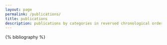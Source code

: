 ```yaml
---
layout: page
permalink: /publications/
title: publications
description: publications by categories in reversed chronological order. generated by jekyll-scholar.
---
```


<!-- _pages/publications.md -->
<div class="publications">

{% bibliography %}

</div>
